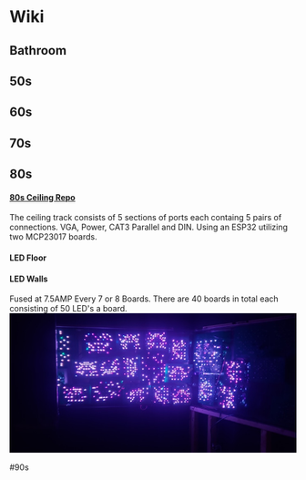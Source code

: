 # Wiki

## Bathroom

## 50s

## 60s

## 70s

## 80s

#### [80s Ceiling Repo](https://github.com/HatchEscapes/80s-ceiling)
The ceiling track consists of 5 sections of ports each containg 5 pairs of connections. VGA, Power, CAT3 Parallel and DIN. 
Using an ESP32 utilizing two MCP23017 boards. 

#### LED Floor


#### LED Walls
Fused at 7.5AMP Every 7 or 8 Boards. There are 40 boards in total each consisting of 50 LED's a board.
![LED WALL](https://github.com/HatchEscapes/Wiki/blob/main/ledwall.jpg)

#90s
